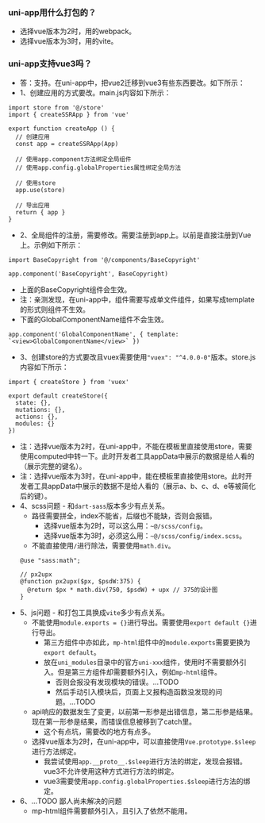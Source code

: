 ### uni-app用什么打包的？
* 选择vue版本为2时，用的webpack。
* 选择vue版本为3时，用的vite。

### uni-app支持vue3吗？
* 答：支持。在uni-app中，把vue2迁移到vue3有些东西要改。如下所示：
* 1、创建应用的方式要改。main.js内容如下所示：
```
import store from '@/store'
import { createSSRApp } from 'vue'

export function createApp () {
  // 创建应用
  const app = createSSRApp(App)

  // 使用app.component方法绑定全局组件
  // 使用app.config.globalProperties属性绑定全局方法

  // 使用store
  app.use(store)

  // 导出应用
  return { app }
}
```
* 2、全局组件的注册，需要修改。需要注册到app上。以前是直接注册到Vue上。示例如下所示：
```
import BaseCopyright from '@/components/BaseCopyright'

app.component('BaseCopyright', BaseCopyright)
```
* 上面的BaseCopyright组件会生效。
* 注：亲测发现，在uni-app中，组件需要写成单文件组件，如果写成template的形式则组件不生效。
* 下面的GlobalComponentName组件不会生效。
```
app.component('GlobalComponentName', { template: `<view>GlobalComponentName</view>` })
```
* 3、创建store的方式要改且vuex需要使用`"vuex": "^4.0.0-0"`版本。store.js内容如下所示：
```
import { createStore } from 'vuex'

export default createStore({
  state: {},
  mutations: {},
  actions: {},
  modules: {}
})
```
* 注：选择vue版本为2时，在uni-app中，不能在模板里直接使用store，需要使用computed中转一下。此时开发者工具appData中展示的数据是给人看的（展示完整的键名）。
* 注：选择vue版本为3时，在uni-app中，能在模板里直接使用store。此时开发者工具appData中展示的数据不是给人看的（展示a、b、c、d、e等被简化后的键）。
* 4、scss问题 - 和`dart-sass`版本多少有点关系。
  - 路径需要拼全，index不能省，后缀也不能缺，否则会报错。
    - 选择vue版本为2时，可以这么用：`~@/scss/config`。
    - 选择vue版本为3时，必须这么用：`~@/scss/config/index.scss`。
  - 不能直接使用`/`进行除法，需要使用`math.div`。
  ```
  @use "sass:math";

  // px2upx
  @function px2upx($px, $psdW:375) {
    @return $px * math.div(750, $psdW) + upx // 375的设计图
  }
  ```
* 5、js问题 - 和打包工具换成`vite`多少有点关系。
  - 不能使用`module.exports = {}`进行导出。需要使用`export default {}`进行导出。
    - 第三方组件中亦如此，`mp-html`组件中的`module.exports`需要更换为`export default`。
    - 放在`uni_modules`目录中的官方`uni-xxx`组件，使用时不需要额外引入。但是第三方组件却需要额外引入，例如`mp-html`组件。
      - 否则会报没有发现模块的错误。...TODO
      - 然后手动引入模块后，页面上又报构造函数没发现的问题。...TODO
  - api响应的数据发生了变更，以前第一形参是出错信息，第二形参是结果。现在第一形参是结果，而错误信息被移到了catch里。
    - 这个有点坑，需要改的地方有点多。
  - 选择vue版本为2时，在uni-app中，可以直接使用`Vue.prototype.$sleep`进行方法绑定。
    - 我尝试使用`app.__proto__.$sleep`进行方法的绑定，发现会报错。vue3不允许使用这种方式进行方法的绑定。
    - vue3需要使用`app.config.globalProperties.$sleep`进行方法的绑定。
* 6、...TODO 鄙人尚未解决的问题
  - mp-html组件需要额外引入，且引入了依然不能用。


